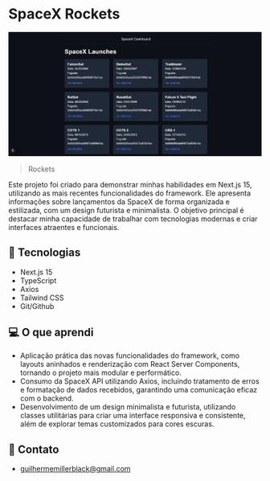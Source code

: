 # SpaceX Rockets

![preview](./public/preview.jpeg)

> Rockets

Este projeto foi criado para demonstrar minhas habilidades em Next.js 15, utilizando as mais recentes funcionalidades do framework. Ele apresenta informações sobre lançamentos da SpaceX de forma organizada e estilizada, com um design futurista e minimalista. O objetivo principal é destacar minha capacidade de trabalhar com tecnologias modernas e criar interfaces atraentes e funcionais.


## 🚀 Tecnologias

- Next.js 15
- TypeScript
- Axios
- Tailwind CSS
- Git/Github


## 💻 O que aprendi

- Aplicação prática das novas funcionalidades do framework, como layouts aninhados e renderização com React Server Components, tornando o projeto mais modular e performático.
- Consumo da SpaceX API utilizando Axios, incluindo tratamento de erros e formatação de dados recebidos, garantindo uma comunicação eficaz com o backend.
- Desenvolvimento de um design minimalista e futurista, utilizando classes utilitárias para criar uma interface responsiva e consistente, além de explorar temas customizados para cores escuras.

## 📨 Contato

- guilhermemillerblack@gmail.com